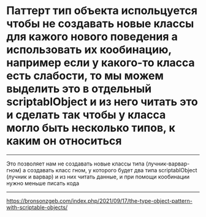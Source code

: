 # Паттерт тип объекта испольцуется чтобы не создавать новые классы для кажого нового поведения а использовать их кообинацию, например если у какого-то класса есть слабости, то мы можем выделить это в отдельный scriptablObject и из него читать это и сделать так чтобы у класса могло быть несколько типов, к каким он относиться
***
Это позволяет нам не создавать новые классы типа (лучник-варвар-гном) а создавать класс гном, у которого будет два типа scriptablObject (лучник и варвар) и из них читать данные, и при помощи кообинации нужно меньше писать кода
***
https://bronsonzgeb.com/index.php/2021/09/17/the-type-object-pattern-with-scriptable-objects/